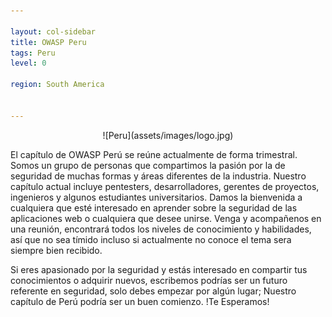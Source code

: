 ```yaml
---

layout: col-sidebar
title: OWASP Peru
tags: Peru
level: 0

region: South America


---
```

<center>![Peru](assets/images/logo.jpg)</center>

El capítulo de OWASP Perú se reúne actualmente de forma trimestral. Somos un grupo de personas que compartimos la pasión por la de seguridad de muchas formas y áreas diferentes de la industria. Nuestro capítulo actual incluye pentesters, desarrolladores, gerentes de proyectos, ingenieros y algunos estudiantes universitarios. Damos la bienvenida a cualquiera que esté interesado en aprender sobre la seguridad de las aplicaciones web o cualquiera que desee unirse. Venga y acompañenos en una reunión, encontrará todos los niveles de conocimiento y habilidades, así que no sea tímido incluso si actualmente no conoce el tema sera siempre bien recibido.


Si eres apasionado por la seguridad y estás interesado en compartir tus conocimientos o adquirir nuevos, escribemos podrías ser un futuro referente en seguridad, solo debes empezar por algún lugar; Nuestro capítulo de Perú podría ser un buen comienzo. !Te Esperamos!

